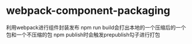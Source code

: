 # webpack-component-packaging

利用webpack进行组件封装发布
npm run build会打出本地的一个压缩后的一个包和一个不压缩的包
npm publish时会触发prepublish勾子进行打包